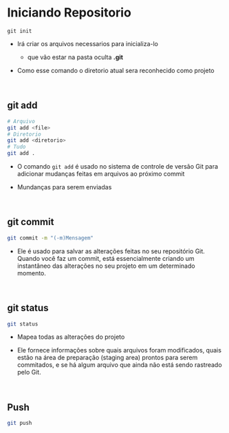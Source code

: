 # Iniciando Repositorio

```git
git init
```

* Irá criar os arquivos necessarios para inicializa-lo
  
  * que vão estar na pasta oculta **.git** 

* Como esse comando o diretorio atual sera reconhecido como projeto

&nbsp;

## git add

```bash
# Arquivo 
git add <file>
# Diretorio
git add <diretorio> 
# Tudo
git add . 
```

* O comando `git add` é usado no sistema de controle de versão Git para adicionar mudanças feitas em arquivos ao próximo commit

* Mundanças para serem enviadas

&nbsp;

## git commit

```bash
git commit -m "(-m)Mensagem"
```

* Ele é usado para salvar as alterações feitas no seu repositório Git. Quando você faz um commit, está essencialmente criando um instantâneo das alterações no seu projeto em um determinado momento.

&nbsp;

## git status

```bash
git status
```

* Mapea todas as alterações do projeto

* Ele fornece informações sobre quais arquivos foram modificados, quais estão na área de preparação (staging area) prontos para serem commitados, e se há algum arquivo que ainda não está sendo rastreado pelo Git.

&nbsp;

## Push

```bash
git push
```
